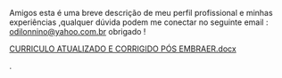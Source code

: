 Amigos esta é uma breve descrição de meu perfil profissional 
e minhas experiências ,qualquer dúvida podem me conectar no 
seguinte email : odilonnino@yahoo.com.br
obrigado !

[CURRICULO ATUALIZADO E CORRIGIDO PÓS EMBRAER.docx](https://github.com/odilondados/odilondados/files/12785506/CURRICULO.ATUALIZADO.E.CORRIGIDO.POS.EMBRAER.docx)

.

